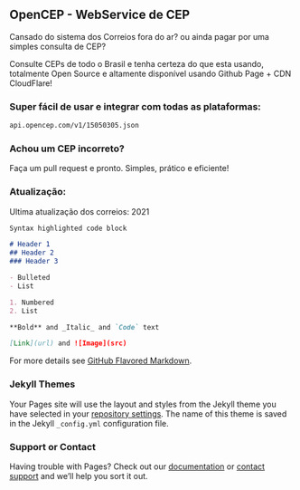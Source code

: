 ## OpenCEP - WebService de CEP

Cansado do sistema dos Correios fora do ar? ou ainda pagar por uma simples consulta de CEP?

Consulte CEPs de todo o Brasil e tenha certeza do que esta usando, totalmente Open Source e altamente disponível usando Github Page + CDN CloudFlare!

### Super fácil de usar e integrar com todas as plataformas:
```markdown
api.opencep.com/v1/15050305.json
```

### Achou um CEP incorreto?
Faça um pull request e pronto. Simples, prático e eficiente!

### Atualização:
Ultima atualização dos correios: 2021

```markdown
Syntax highlighted code block

# Header 1
## Header 2
### Header 3

- Bulleted
- List

1. Numbered
2. List

**Bold** and _Italic_ and `Code` text

[Link](url) and ![Image](src)
```

For more details see [GitHub Flavored Markdown](https://guides.github.com/features/mastering-markdown/).

### Jekyll Themes

Your Pages site will use the layout and styles from the Jekyll theme you have selected in your [repository settings](https://github.com/SeuAliado/OpenCEP/settings/pages). The name of this theme is saved in the Jekyll `_config.yml` configuration file.

### Support or Contact

Having trouble with Pages? Check out our [documentation](https://docs.github.com/categories/github-pages-basics/) or [contact support](https://support.github.com/contact) and we’ll help you sort it out.
